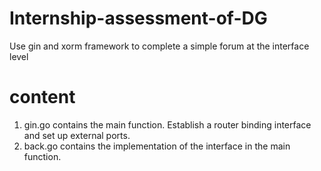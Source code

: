 # Internship-assessment-of-DG
Use gin and xorm framework to complete a simple forum at the interface level

# content
1. gin.go contains the main function. Establish a router binding interface and set up external ports.
2. back.go contains the implementation of the interface in the main function.
